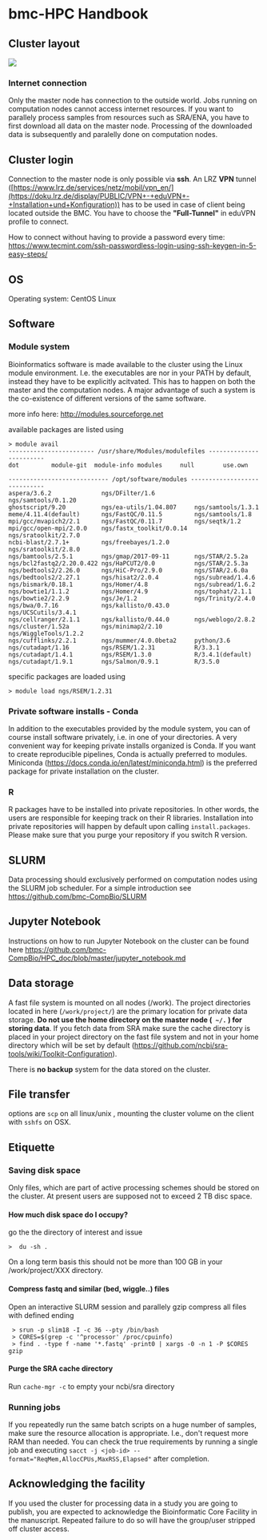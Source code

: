 # bmc-HPC Handbook

## Cluster layout

![](./HPC_structure.png)

### Internet connection

Only the master node has connection to the outside world. Jobs running on computation nodes cannot access internet resources. If you want to parallely process samples from resources such as SRA/ENA, you have to first download all data on the master node. Processing of the downloaded data is subsequently and paralelly done on computation nodes.


## Cluster login

Connection to the master node is only possible via **ssh**. An LRZ **VPN** tunnel ([https://www.lrz.de/services/netz/mobil/vpn_en/](https://doku.lrz.de/display/PUBLIC/VPN+-+eduVPN+-+Installation+und+Konfiguration)) has to be used in case of client being located outside the BMC. You have to choose the **"Full-Tunnel"** in eduVPN profile to connect. 

How to connect without having to provide a password every time:  <https://www.tecmint.com/ssh-passwordless-login-using-ssh-keygen-in-5-easy-steps/>


## OS

Operating system: CentOS Linux

## Software
### Module system

Bioinformatics software is made available to the cluster using the Linux module environment. I.e. the executables are nor in your PATH by default, instead they have to be explicitly acitvated. This has to happen on both the master and the computation nodes. A major advantage of such a system is the co-existence of different versions of the same software. 

more info here: <http://modules.sourceforge.net>

available packages are listed using
  
    > module avail
    ------------------------ /usr/share/Modules/modulefiles ------------------------
    dot         module-git  module-info modules     null        use.own
    
    ---------------------------- /opt/software/modules -----------------------------
    aspera/3.6.2              ngs/DFilter/1.6           ngs/samtools/0.1.20
    ghostscript/9.20          ngs/ea-utils/1.04.807     ngs/samtools/1.3.1
    meme/4.11.4(default)      ngs/FastQC/0.11.5         ngs/samtools/1.8
    mpi/gcc/mvapich2/2.1      ngs/FastQC/0.11.7         ngs/seqtk/1.2
    mpi/gcc/open-mpi/2.0.0    ngs/fastx_toolkit/0.0.14  ngs/sratoolkit/2.7.0
    ncbi-blast/2.7.1+         ngs/freebayes/1.2.0       ngs/sratoolkit/2.8.0
    ngs/bamtools/2.5.1        ngs/gmap/2017-09-11       ngs/STAR/2.5.2a
    ngs/bcl2fastq2/2.20.0.422 ngs/HaPCUT2/0.0           ngs/STAR/2.5.3a
    ngs/bedtools2/2.26.0      ngs/HiC-Pro/2.9.0         ngs/STAR/2.6.0a
    ngs/bedtools2/2.27.1      ngs/hisat2/2.0.4          ngs/subread/1.4.6
    ngs/bismark/0.18.1        ngs/Homer/4.8             ngs/subread/1.6.2
    ngs/bowtie1/1.1.2         ngs/Homer/4.9             ngs/tophat/2.1.1
    ngs/bowtie2/2.2.9         ngs/Je/1.2                ngs/Trinity/2.4.0
    ngs/bwa/0.7.16            ngs/kallisto/0.43.0       ngs/UCSCutils/3.4.1
    ngs/cellranger/2.1.1      ngs/kallisto/0.44.0       ngs/weblogo/2.8.2
    ngs/cluster/1.52a         ngs/minimap2/2.10         ngs/WiggleTools/1.2.2
    ngs/cufflinks/2.2.1       ngs/mummer/4.0.0beta2     python/3.6
    ngs/cutadapt/1.16         ngs/RSEM/1.2.31           R/3.3.1
    ngs/cutadapt/1.4.1        ngs/RSEM/1.3.0            R/3.4.1(default)
    ngs/cutadapt/1.9.1        ngs/Salmon/0.9.1          R/3.5.0
   
  specific packages are loaded using  
  
    > module load ngs/RSEM/1.2.31

### Private software installs - Conda

In addition to the executables provided by the module system, you can of course install software privately, i.e. in one of your directories. A very convenient way for keeping private installs organized is Conda. If you want to create reproducible pipelines, Conda is actually preferred to modules. Miniconda (<https://docs.conda.io/en/latest/miniconda.html>) is the preferred package for private installation on the cluster. 

### R

R packages have to be installed into private repositories. In other words, the users are responsible for keeping track on their R libraries. Installation into private repositories will happen by default upon calling `install.packages`. Please make sure that you purge your repository if you switch R version.

## SLURM

Data processing should exclusively performed on computation nodes using the SLURM job scheduler. For a simple introduction see <https://github.com/bmc-CompBio/SLURM>

## Jupyter Notebook

Instructions on how to run Jupyter Notebook on the cluster can be found here <https://github.com/bmc-CompBio/HPC_doc/blob/master/jupyter_notebook.md>

## Data storage
 
A fast file system is mounted on all nodes (/work). The project directories located in here (`/work/project/`) are the primary location for private data storage.  **Do not use the home directory on the master node (` ~/.` ) for storing data**. If you fetch data from SRA make sure the cache directory is placed in your project directory on the fast file system and not in your home directory which will be set by default (<https://github.com/ncbi/sra-tools/wiki/Toolkit-Configuration>).

There is **no backup** system for the data stored on the cluster. 

## File transfer

options are `scp` on all linux/unix , mounting the cluster volume on the client with `sshfs` on OSX.


## Etiquette
### Saving disk space
 
Only files, which are part of active processing schemes should be stored on the cluster. At present users are supposed not to exceed 2 TB disc space. 
 
#### How much disk space do I occupy? 
go the the directory of interest and issue
    
    >  du -sh .
    
On a long term basis this should not be more than 100 GB in your /work/project/XXX directory.
 
#### Compress fastq and similar (bed, wiggle..)  files 
 
 Open an interactive SLURM session and parallely gzip compress all files with defined ending 
 
     > srun -p slim18 -I -c 36 --pty /bin/bash
     > CORES=$(grep -c '^processor' /proc/cpuinfo)
     > find . -type f -name '*.fastq' -print0 | xargs -0 -n 1 -P $CORES gzip
 
#### Purge the SRA cache directory

 Run `cache-mgr -c` to empty your ncbi/sra directory 
 
### Running jobs

If you repeatedly run the same batch scripts on a huge number of samples, make sure the resource allocation is appropriate. I.e., don't request more RAM than needed. You can check the true requirements by running a single job and executing `sacct -j <job-id> --format="ReqMem,AllocCPUs,MaxRSS,Elapsed"` after completion.

## Acknowledging the facility

If you used the cluster for processing data in a study you are going to publish, you are expected to acknowledge the Bioinformatic Core Facility in the manuscript. Repeated  failure to do so will have the group/user stripped off cluster access.
